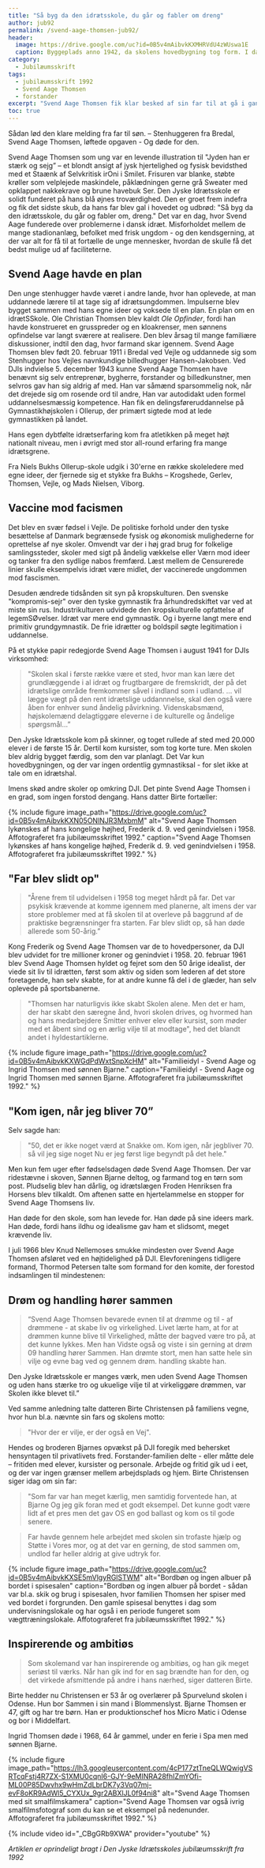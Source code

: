 ```yaml
---
title: "Så byg da den idrætsskole, du går og fabler om dreng"
author: jub92
permalink: /svend-aage-thomsen-jub92/
header:
  image: https://drive.google.com/uc?id=0B5v4mAibvkKXMHRVdU4zWUswa1E
  caption: Byggeplads anno 1942, da skolens hovedbygning tog form. I dag ville stilladsets opbygning give røde knopper hos Arbejdstilsynet.
category:
  - Jubilæumsskrift
tags:
  - jubilæumsskrift 1992
  - Svend Aage Thomsen
  - forstander
excerpt: "Svend Aage Thomsen fik klar besked af sin far til at gå i gang med projektet, Den Jyske Idrætsskole."
toc: true
---
```


Sådan lød den klare melding fra far til søn. – Stenhuggeren fra Bredal, Svend Aage Thomsen, løftede opgaven - Og døde for den.

Svend Aage Thomsen som ung var en levende illustration til "Jyden han er stærk og sejg” – et blondt ansigt af jysk hjertelighed og fysisk bevidsthed med et Staænk af Selvkritisk irOni i Smilet. Frisuren var blanke, støbte krøller som velplejede maskindele, påklædningen gerne grå Sweater med opklappet nakkekrave og brune havebuk Ser. Den Jyske Idrætsskole er solidt funderet på hans blå øjnes troværdighed. Den er groet frem indefra og fik det sidste skub, da hans far blev gal i hovedet og udbrød: "Så byg da den idrætsskole, du går og fabler om, dreng." Det var en dag, hvor Svend Aage funderede over problemerne i dansk idræt. Misforholdet mellem de mange stadionanlæg, befolket med frisk ungdom - og den kendsgerning, at der var alt for få til at fortælle de unge mennesker, hvordan de skulle få det bedst mulige ud af faciliteterne.

## Svend Aage havde en plan

Den unge stenhugger havde været i andre lande, hvor han oplevede, at man uddannede lærere til at tage sig af idrætsungdommen. Impulserne blev bygget sammen med hans egne ideer og voksede til en plan. En plan om en idrætSSkole. Ole Christian Thomsen blev kaldt _Ole Opfinder_, fordi han havde konstrueret en grusspreder og en kloakrenser, men sønnens opfindelse var langt sværere at realisere. Den blev årsag til mange familiære diskussioner, indtil den dag, hvor farmand skar igennem. Svend Aage Thomsen blev født 20. februar 1911 i Bredal ved Vejle og uddannede sig som Stenhugger hos Vejles navnkundige billedhugger Hansen-Jakobsen. Ved DJIs indvielse 5. december 1943 kunne Svend Aage Thomsen have benævnt sig selv entreprenør, bygherre, forstander og billedkunstner, men selvros gav han sig aldrig af med. Han var såmænd sparsommelig nok, når det drejede sig om rosende ord til andre, Han var autodidakt uden formel uddannelsesmæssig kompetence. Han fik en delingsføreruddannelse på Gymnastikhøjskolen i Ollerup, der primært sigtede mod at lede gymnastikken på landet.

Hans egen dybtfølte idrætserfaring kom fra atletikken på meget højt nationalt niveau, men i øvrigt med stor all-round erfaring fra mange idrætsgrene.

Fra Niels Bukhs Ollerup-skole udgik i 30'erne en række skoleledere med egne ideer, der fjernede sig et stykke fra Bukhs – Krogshede, Gerlev, Thomsen, Vejle, og Mads Nielsen, Viborg.

## Vaccine mod facismen

Det blev en svær fødsel i Vejle. De politiske forhold under den tyske besættelse af Danmark begrænsede fysisk og økonomisk mulighederne for oprettelse af nye skoler. Omvendt var der i høj grad brug for folkelige samlingssteder, skoler med sigt på åndelig vækkelse eller Værn mod ideer og tanker fra den sydlige nabos fremfærd. Læst mellem de Censurerede linier skulle eksempelvis idræt være midlet, der vaccinerede ungdommen mod fascismen.

Desuden ændrede tidsånden sit syn på kropskulturen. Den svenske "kompromis-sejr" over den tyske gymnastik fra århundredskiftet var ved at miste sin rus. Industrikulturen udvidede den kropskulturelle opfattelse af legemSØvelser. Idræt var mere end gymnastik. Og i byerne langt mere end primitiv grundgymnastik. De frie idrætter og boldspil søgte legitimation i uddannelse.

På et stykke papir redegjorde Svend Aage Thomsen i august 1941 for DJIs virksomhed:

> "Skolen skal i første række være et sted, hvor man kan lære det grundlæggende i al idræt og frugtbargøre de fremskridt, der på det idrætslige område fremkommer såvel i indland som i udland. ... vil lægge vægt på den rent idrætslige uddannnelse, skal den også være åben for enhver sund åndelig påvirkning. Videnskabsmænd, højskolemænd delagtiggøre eleverne i de kulturelle og åndelige spørgsmål...”

Den Jyske Idrætsskole kom på skinner, og toget rullede af sted med 20.000 elever i de første 15 år. Dertil kom kursister, som tog korte ture. Men skolen blev aldrig bygget færdig, som den var planlagt. Det Var kun hovedbygningen, og der var ingen ordentlig gymnastiksal - for slet ikke at tale om en idrætshal.

Imens skød andre skoler op omkring DJI. Det pinte Svend Aage Thomsen i en grad, som ingen forstod dengang. Hans datter Birte fortæller:

{% include figure
    image_path="https://drive.google.com/uc?id=0B5v4mAibvkKXN05ONlNJR3MxbmM"
    alt="Svend Aage Thomsen lykønskes af hans kongelige højhed, Frederik d. 9. ved genindvielsen i 1958. Affotograferet fra jubilæumsskriftet 1992."
    caption="Svend Aage Thomsen lykønskes af hans kongelige højhed, Frederik d. 9. ved genindvielsen i 1958. Affotograferet fra jubilæumsskriftet 1992." %}

## "Far blev slidt op"

> "Årene frem til udvidelsen i 1958 tog meget hårdt på far. Det var psykisk krævende at komme igennem med planerne, alt imens der var store problemer med at få skolen til at overleve på baggrund af de praktiske begrænsninger fra starten. Far blev slidt op, så han døde allerede som 50-årig.”

Kong Frederik og Svend Aage Thomsen var de to hovedpersoner, da DJI blev udvidet for tre millioner kroner og genindviet i 1958. 20. februar 1961 blev Svend Aage Thomsen hyldet og fejret som den 50 årige idealist, der viede sit liv til idrætten, først som aktiv og siden som lederen af det store foretagende, han selv skabte, for at andre kunne få del i de glæder, han selv oplevede på sportsbanerne.

> "Thomsen har naturligvis ikke skabt Skolen alene. Men det er ham, der har skabt den særegne ånd, hvori skolen drives, og hvormed han og hans medarbejdere Smitter enhver elev eller kursist, som møder med et åbent sind og en ærlig vilje til at modtage", hed det blandt andet i hyldestartiklerne.

{% include figure
    image_path="https://drive.google.com/uc?id=0B5v4mAibvkKXWGdPdWxtSnpXcHM"
    alt="Familieidyl - Svend Aage og Ingrid Thomsen med sønnen Bjarne."
    caption="Familieidyl - Svend Aage og Ingrid Thomsen med sønnen Bjarne. Affotograferet fra jubilæumsskriftet 1992." %}

## "Kom igen, når jeg bliver 70”

Selv sagde han:

> "50, det er ikke noget værd at Snakke om. Kom igen, når jegbliver 70. så vil jeg sige noget Nu er jeg først lige begyndt på det hele."

Men kun fem uger efter fødselsdagen døde Svend Aage Thomsen. Der var ridestævne i skoven, Sønnen Bjarne deltog, og farmand tog en tørn som post. Pludselig blev han dårlig, og idrætslægen Froden Henriksen fra Horsens blev tilkaldt. Om aftenen satte en hjertelammelse en stopper for Svend Aage Thomsens liv.

Han døde for den skole, som han levede for. Han døde på sine ideers mark. Han døde, fordi hans ildhu og idealisme gav ham et slidsomt, meget krævende liv.

I juli 1966 blev Knud Nellemoses smukke mindesten over Svend Aage Thomsen afsløret ved en højtidelighed på DJI. Elevforeningens tidligere formand, Thormod Petersen talte som formand for den komite, der forestod indsamlingen til mindestenen:

## Drøm og handling hører sammen

> “Svend Aage Thomsen bevarede evnen til at drømme og til - af drømmene - at skabe liv og virkelighed. Livet lærte ham, at for at drømmen kunne blive til Virkelighed, måtte der bagved være tro på, at det kunne lykkes. Men han Vidste også og viste i sin gerning at drøm 09 handling hører Sammen. Han drømte stort, men han satte hele sin vilje og evne bag ved og gennem drøm. handling skabte han.

Den Jyske Idrætsskole er manges værk, men uden Svend Aage Thomsen og uden hans stærke tro og ukuelige vilje til at virkeliggøre drømmen, var Skolen ikke blevet til.”

Ved samme anledning talte datteren Birte Christensen på familiens vegne, hvor hun bl.a. nævnte sin fars og skolens motto:

> "Hvor der er vilje, er der også en Vej".

Hendes og broderen Bjarnes opvækst på DJI foregik med behersket hensyntagen til privatlivets fred. Forstander-familien delte - eller måtte dele – fritiden med elever, kursister og personale. Arbejde og fritid gik ud i eet, og der var ingen grænser mellem arbejdsplads og hjem. Birte Christensen siger idag om sin far:

> "Som far var han meget kærlig, men samtidig forventede han, at Bjarne Og jeg gik foran med et godt eksempel. Det kunne godt være lidt af et pres men det gav OS en god ballast og kom os til gode senere.

> Far havde gennem hele arbejdet med skolen sin trofaste hjælp og Støtte i Vores mor, og at det var en gerning, de stod sammen om, undlod far heller aldrig at give udtryk for.

{% include figure
    image_path="https://drive.google.com/uc?id=0B5v4mAibvkKXSE5mVlgyRGlSTWM"
    alt="Bordbøn og ingen albuer på bordet i spisesalen"
    caption="Bordbøn og ingen albuer på bordet - sådan var bl.a. skik og brug i spisesalen, hvor familien Thomsen her spiser med ved bordet i forgrunden. Den gamle spisesal benyttes i dag som undervisningslokale og har også i en periode fungeret som vægttræningslokale. Affotograferet fra jubilæumsskriftet 1992." %}

## Inspirerende og ambitiøs

> Som skolemand var han inspirerende og ambitiøs, og han gik meget seriøst til værks. Når han gik ind for en sag brændte han for den, og det virkede afsmittende på andre i hans nærhed, siger datteren Birte.

Birte hedder nu Christensen er 53 år og overlærer på Spurvelund skolen i Odense. Hun bor Sammen i sin mand i Blommenslyst. Bjarne Thomsen er 47, gift og har tre børn. Han er produktionschef hos Micro Matic i Odense og bor i Middelfart.

Ingrid Thomsen døde i 1968, 64 år gammel, under en ferie i Spa men med sønnen Bjarne.

{% include figure
    image_path="https://lh3.googleusercontent.com/4cP177ztTneQLWQwigVSRTcqFstj4R7ZX-S1XMU0cqnI6-GJY-9eMINRA28fhIZmYOfi-ML00P85Dwvhx9wHmZdLbrDK7y3Vq07mj-evF8oKR9AdWl5_CYXUx_9gr2ABXlJL0f94ni8"
    alt="Svend Aage Thomsen med sit smalfilmskamera"
    caption="Svend Aage Thomsen var også ivrig smalfilmsfotograf som du kan se et eksempel på nedenunder. Affotograferet fra jubilæumsskriftet 1992." %}

{% include video id="_CBgGRb9XWA" provider="youtube" %}

_Artiklen er oprindeligt bragt i Den Jyske Idrætsskoles jubilæumsskrift fra 1992_
